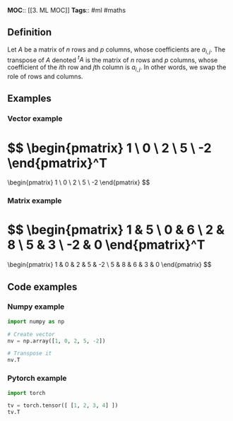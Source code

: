 **MOC**:: [[3. ML MOC]]
**Tags**:: #ml #maths 

## Definition
Let $A$ be a matrix of $n$ rows and $p$ columns, whose coefficients are $a_{i,j}$. The transpose of $A$ denoted $^tA$ is the matrix of $n$ rows and $p$ columns, whose coefficient of the $i$th row and $j$th column is $a_{i,j}$. In other words, we swap the role of rows and columns.
## Examples
### Vector example
$$
\begin{pmatrix}
1 \\
0 \\
2 \\
5 \\
-2
\end{pmatrix}^T
=
\begin{pmatrix}
1 \ 0 \ 2 \ 5 \ -2
\end{pmatrix}
$$
### Matrix example
$$
\begin{pmatrix}
1 & 5 \\
0 & 6 \\
2 & 8 \\
5 & 3 \\
-2 & 0
\end{pmatrix}^T
=
\begin{pmatrix}
1 & 0 & 2 & 5 & -2 \\
5 & 8 & 6 & 3 & 0
\end{pmatrix}
$$

## Code examples
### Numpy example
```python
import numpy as np

# Create vector
nv = np.array([1, 0, 2, 5, -2])

# Transpose it
nv.T
```
### Pytorch example
```python
import torch

tv = torch.tensor([ [1, 2, 3, 4] ])
tv.T
```
